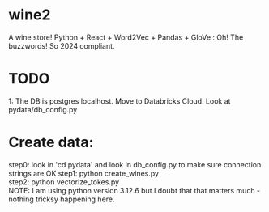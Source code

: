 # wine2
A wine store! Python + React + Word2Vec + Pandas + GloVe : Oh! The buzzwords! So 2024 compliant.  

# TODO
1: The DB is postgres localhost. Move to Databricks Cloud. Look at pydata/db_config.py  

# Create data: 
step0: look in 'cd pydata' and look in db_config.py to make sure connection strings are OK
step1: python create_wines.py   
step2: python vectorize_tokes.py    
NOTE: I am using python version 3.12.6 but I doubt that that matters much - nothing tricksy happening here.  